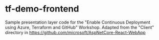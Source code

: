 # tf-demo-frontend
Sample presentation layer code for the "Enable Continuous Deployment using Azure, Terraform and GitHub" Workshop.
Adapted from the "Client" directory in https://github.com/microsoft/AspNetCore-React-WebApp
